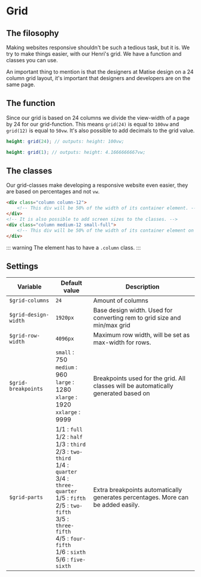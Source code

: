 # Grid
## The filosophy
Making websites responsive shouldn't be such a tedious task, but it is. We try to make things easier, with our Henri's grid. We have a function and classes you can use.

An important thing to mention is that the designers at Matise design on a 24 column grid layout, it's important that designers and developers are on the same page.

## The function
Since our grid is based on 24 columns we divide the view-width of a page by 24 for our grid-function. This means `grid(24)` is equal to `100vw` and `grid(12)` is equal to `50vw`. It's also possible to add decimals to the grid value.

```scss
height: grid(24); // outputs: height: 100vw;

height: grid(1); // outputs: height: 4.1666666667vw;
```

## The classes
Our grid-classes make developing a responsive website even easier, they are based on percentages and not `vw`.

```html
<div class="column column-12">
	<!-- This div will be 50% of the width of its container element. -->
</div>
<!-- It is also possible to add screen sizes to the classes. -->
<div class="column medium-12 small-full">
	<!-- This div will be 50% of the width of its container element on screens that are medium or larger and 100% of the width on small screens. -->
</div>
```

::: warning
The element has to have a `.column` class.
:::

<GridExample />


## Settings
| Variable | Default value | Description |
|-- |-------------|-- |
| `$grid-columns` | `24` | Amount of columns |
| `$grid-design-width`| `1920px` | Base design width. Used for converting rem to grid size and min/max grid | | size
| `$grid-row-width` | `4096px` | Maximum row width, will be set as max-width for rows. |
| `$grid-breakpoints` | `small` : 750 <br>`medium` : 960<br> `large` : 1280<br> `xlarge` : 1920<br> `xxlarge` : 9999 | Breakpoints used for the grid. All classes will be automatically generated based on | these names and sizes. Do not add classes, this can break many things, changing values is allowed.
| `$grid-parts` | 1/1 : `full`<br> 1/2 : `half`<br> 1/3 : `third`<br> 2/3 : `two-third`<br> 1/4 : `quarter`<br> 3/4 : `three-quarter`<br> 1/5 : `fifth`<br> 2/5 : `two-fifth`<br> 3/5 : `three-fifth`<br> 4/5 : `four-fifth`<br> 1/6 : `sixth`<br> 5/6 : `five-sixth`| Extra breakpoints automatically generates percentages. More can be added easily. |

<script>
export default{
	mounted(){
		console.log(this);
	}
}
</script>
